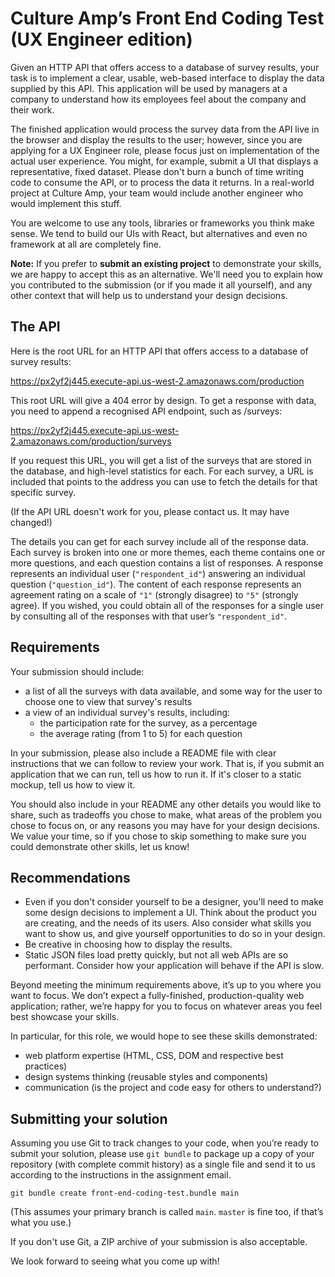 # Culture Amp’s Front End Coding Test (UX Engineer edition)

Given an HTTP API that offers access to a database of survey results, your task
is to implement a clear, usable, web-based interface to display the data
supplied by this API. This application will be used by managers at a company to
understand how its employees feel about the company and their work.

The finished application would process the survey data from the API live in the
browser and display the results to the user; however, since you are applying for
a UX Engineer role, please focus just on implementation of the actual user
experience. You might, for example, submit a UI that displays a representative,
fixed dataset. Please don't burn a bunch of time writing code to consume the
API, or to process the data it returns. In a real-world project at Culture Amp,
your team would include another engineer who would implement this stuff.

You are welcome to use any tools, libraries or frameworks you think make sense.
We tend to build our UIs with React, but alternatives and even no framework at
all are completely fine.

**Note:** If you prefer to **submit an existing project** to demonstrate your
skills, we are happy to accept this as an alternative. We'll need you to explain
how you contributed to the submission (or if you made it all yourself), and any
other context that will help us to understand your design decisions.

## The API

Here is the root URL for an HTTP API that offers access to a database of survey
results:

https://px2yf2j445.execute-api.us-west-2.amazonaws.com/production

This root URL will give a 404 error by design. To get a response with data, you
need to append a recognised API endpoint, such as /surveys:

https://px2yf2j445.execute-api.us-west-2.amazonaws.com/production/surveys

If you request this URL, you will get a list of the surveys that are stored in
the database, and high-level statistics for each. For each survey, a URL is
included that points to the address you can use to fetch the details for that
specific survey.

(If the API URL doesn't work for you, please contact us. It may have changed!)

The details you can get for each survey include all of the response data. Each
survey is broken into one or more themes, each theme contains one or more
questions, and each question contains a list of responses. A response represents
an individual user (`"respondent_id"`) answering an individual question
(`"question_id"`). The content of each response represents an agreement rating
on a scale of `"1"` (strongly disagree) to `"5"` (strongly agree). If you
wished, you could obtain all of the responses for a single user by consulting
all of the responses with that user’s `"respondent_id"`.

## Requirements

Your submission should include:

- a list of all the surveys with data available, and some way for the user to
  choose one to view that survey's results
- a view of an individual survey's results, including:
  - the participation rate for the survey, as a percentage
  - the average rating (from 1 to 5) for each question

In your submission, please also include a README file with clear instructions
that we can follow to review your work. That is, if you submit an application
that we can run, tell us how to run it. If it's closer to a static mockup, tell
us how to view it.

You should also include in your README any other details you would like to
share, such as tradeoffs you chose to make, what areas of the problem you chose
to focus on, or any reasons you may have for your design decisions. We value
your time, so if you chose to skip something to make sure you could demonstrate
other skills, let us know!

## Recommendations

- Even if you don't consider yourself to be a designer, you'll need to make some
  design decisions to implement a UI. Think about the product you are creating,
  and the needs of its users. Also consider what skills you want to show us, and
  give yourself opportunities to do so in your design.
- Be creative in choosing how to display the results.
- Static JSON files load pretty quickly, but not all web APIs are so performant.
  Consider how your application will behave if the API is slow.

Beyond meeting the minimum requirements above, it’s up to you where you want to
focus. We don’t expect a fully-finished, production-quality web application;
rather, we’re happy for you to focus on whatever areas you feel best showcase
your skills.

In particular, for this role, we would hope to see these skills demonstrated:

 - web platform expertise (HTML, CSS, DOM and respective best practices)
 - design systems thinking (reusable styles and components)
 - communication (is the project and code easy for others to understand?)

## Submitting your solution

Assuming you use Git to track changes to your code, when you’re ready to submit
your solution, please use `git bundle` to package up a copy of your repository
(with complete commit history) as a single file and send it to us according to
the instructions in the assignment email.

```
git bundle create front-end-coding-test.bundle main
```

(This assumes your primary branch is called `main`.
`master` is fine too, if that’s what you use.)

If you don't use Git, a ZIP archive of your submission is also acceptable.

We look forward to seeing what you come up with!
